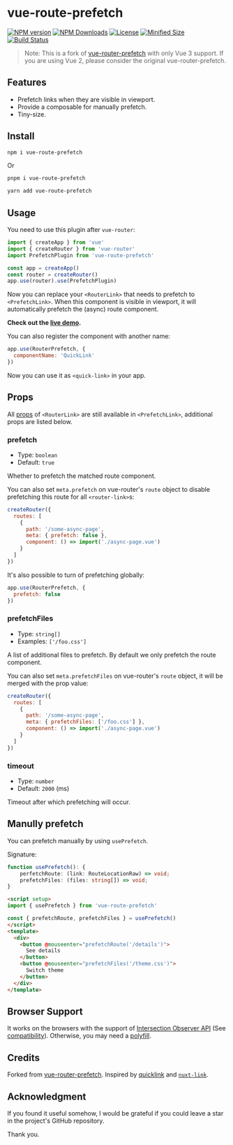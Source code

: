 # vue-route-prefetch

[![NPM version][npm-image]][npm-url] [![NPM Downloads][npm-download]][npm-url] [![License][license]][license-url] [![Minified Size][minified-size]][npm-url] [![Build Status][build-status]][github-actions]

> Note: This is a fork of [vue-router-prefetch](https://github.com/egoist/vue-router-prefetch) with only Vue 3 support. If you are using Vue 2, please consider the original vue-router-prefetch.

## Features

- Prefetch links when they are visible in viewport.
- Provide a composable for manually prefetch.
- Tiny-size.

## Install

```sh
npm i vue-route-prefetch
```

Or

```sh
pnpm i vue-route-prefetch
```

```sh
yarn add vue-route-prefetch
```

## Usage

You need to use this plugin after `vue-router`:

```js
import { createApp } from 'vue'
import { createRouter } from 'vue-router'
import PrefetchPlugin from 'vue-route-prefetch'

const app = createApp()
const router = createRouter()
app.use(router).use(PrefetchPlugin)
```

Now you can replace your `<RouterLink>` that needs to prefetch to `<PrefetchLink>`. When this component is visible in viewport, it will automatically prefetch the (async) route component.

**Check out the [live demo](https://stackblitz.com/edit/vue-nr9q5u).**

You can also register the component with another name:

```js
app.use(RouterPrefetch, {
  componentName: 'QuickLink'
})
```

Now you can use it as `<quick-link>` in your app.

## Props

All [props](https://router.vuejs.org/api/#router-link-props) of `<RouterLink>` are still available in `<PrefetchLink>`, additional props are listed below.

### prefetch

- Type: `boolean`
- Default: `true`

Whether to prefetch the matched route component.

You can also set `meta.prefetch` on vue-router's `route` object to disable prefetching this route for all `<router-link>`s:

```js
createRouter({
  routes: [
    {
      path: '/some-async-page',
      meta: { prefetch: false },
      component: () => import('./async-page.vue')
    }
  ]
})
```

It's also possible to turn of prefetching globally:

```js
app.use(RouterPrefetch, {
  prefetch: false
})
```

### prefetchFiles

- Type: `string[]`
- Examples: `['/foo.css']`

A list of additional files to prefetch. By default we only prefetch the route component.

You can also set `meta.prefetchFiles` on vue-router's `route` object, it will be merged with the prop value:

```js
createRouter({
  routes: [
    {
      path: '/some-async-page',
      meta: { prefetchFiles: ['/foo.css'] },
      component: () => import('./async-page.vue')
    }
  ]
})
```

### timeout

- Type: `number`
- Default: `2000` (ms)

Timeout after which prefetching will occur.

## Manully prefetch

You can prefetch manually by using `usePrefetch`.

Signature:

```TypeScript
function usePrefetch(): {
    perfetchRoute: (link: RouteLocationRaw) => void;
    prefetchFiles: (files: string[]) => void;
}
```

```html
<script setup>
import { usePrefetch } from 'vue-route-prefetch'

const { prefetchRoute, prefetchFiles } = usePrefetch()
</script>
<template>
  <div>
    <button @mouseenter="prefetchRoute('/details')">
      See details
    </button>
    <button @mouseenter="prefetchFiles('/theme.css')">
      Switch theme
    </button>
  </div>
</template>
```

## Browser Support

It works on the browsers with the support of [Intersection Observer API](https://developer.mozilla.org/en-US/docs/Web/API/Intersection_Observer_API) (See [compatibility](https://developer.mozilla.org/en-US/docs/Web/API/Intersection_Observer_API#browser_compatibility)). Otherwise, you may need a [polyfill](https://github.com/w3c/IntersectionObserver/tree/master/polyfill).

## Credits

Forked from [vue-router-prefetch](https://github.com/egoist/vue-router-prefetch). Inspired by [quicklink](https://github.com/GoogleChromeLabs/quicklink) and [`nuxt-link`](https://github.com/nuxt/nuxt.js/pull/4574/).


## Acknowledgment

If you found it useful somehow, I would be grateful if you could leave a star in the project's GitHub repository.

Thank you.

[npm-url]: https://www.npmjs.com/package/vue-route-prefetch
[npm-image]: https://badge.fury.io/js/vue-route-prefetch.svg
[npm-download]: https://img.shields.io/npm/dw/vue-route-prefetch
[license]: https://img.shields.io/github/license/Clarkkkk/vue-route-prefetch
[license-url]: https://github.com/Clarkkkk/vue-route-prefetch/blob/main/LICENSE.md
[minified-size]: https://img.shields.io/bundlephobia/min/vue-route-prefetch
[build-status]: https://img.shields.io/github/actions/workflow/status/Clarkkkk/vue-route-prefetch/.github%2Fworkflows%2Fpublish.yml
[github-actions]: https://github.com/Clarkkkk/vue-route-prefetch/actions
